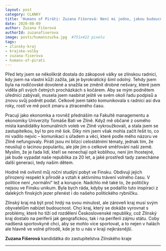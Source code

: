 ```yaml
---
layout: post
category: CLANKY
title: 'Humans of Piráti: Zuzana Fišerová: Není mi jedno, jakou budoucnost zanecháme našim dětem'
date: 2020-08-09
author: Zuzana Fišerová
authorId: zuzanafiserova
image: posts/humanszuzka.jpg  #751x422 pixelu
tags: 
- zlinsky-kraj
- krajske-volby
- zuzana-fiserova
- humans-of-pirati
---
```


Před lety jsem se několikrát dostala do zákopové války se zlínskou radnicí, kdy jsem na vlastní kůži zažila, jak je byrokratický šiml odolný. Tehdy jsem byla na rodičovské dovolené a snažila se změnit drobné nešvary, které jsem viděla při svých četných procházkách s kočárem. Aby se mým podnětem úředníci zabývali, musela jsem nasbírat ještě ve svém okolí řadu podpisů a znovu svůj podnět podat. Celkově jsem takto komunikovala s radnicí asi dva roky, rostl ve mě pocit zmaru a ztraceného času.

Pracuji jako ekonomka a rovněž přednáším na Fakultě managementu a ekonomiky Univerzity Tomáše Bati ve Zlíně. Když mě občané z osmého místa kandidátky komunálních voleb ve Zlíně vykroužkovali, a stala jsem se zastupitelkou, byl to pro mě šok. Díky nim jsem však mohla začít řešit to, co mi vadilo nejvíc – komunikaci s úřadem a věci, které podle mého názoru ve Zlíně nefungovaly. Piráti jsou mi blízcí celostátními tématy, jednak tím, že neusilují o lacinou popularitu, ale jde jim o celkové směřování naší země. Myslím, že je řada lidí, kteří se nenechají opít koblihou, není jim lhostejné, jak bude vypadat naše republika za 20 let, a jaké prostředí tady zanecháme další generaci, tedy našim dětem.

Hodně mě ovlivnil můj roční studijní pobyt ve Finsku. Obdivuji jejich přirozený respekt k přírodě a vztah k aktivnímu trávení volného času. V politice není „normální“ lež a korupce. Nadchlo mě také to, že političky nejsou ve Finsku unikum. Byla bych ráda, kdyby se podařilo tuto inspiraci z dalekých finských jezer přenést i do našeho politického rybníčku.

Zlínský kraj má být proč hrdý na svou minulost, ale zároveň kraj musí svým obyvatelům nabízet budoucnost. Chci kraj, který se dokáže vyrovnat s problémy, které ho tíží od rozdělení Československé republiky, což Zlínský kraj dostalo na periferii jak geografickou, tak i na periferii zájmu státu. Coby nadšená sportovkyně chci, aby se mohlo více sportovat, a to nejen v halách ale hlavně ve volné přírodě, kde je to u nás v kraji nejkrásnější.

**Zuzana Fišerová** kandidátka do zastupitelstva Zlínského kraje

---

